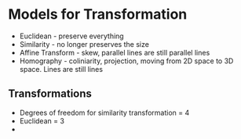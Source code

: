 # Models for Transformation
* Euclidean - preserve everything
* Similarity - no longer preserves the size
* Affine Transform - skew, parallel lines are still parallel lines
* Homography - coliniarity, projection, moving from 2D space to 3D space. Lines are still lines

## Transformations
* Degrees of freedom for similarity transformation = 4
* Euclidean = 3
* 